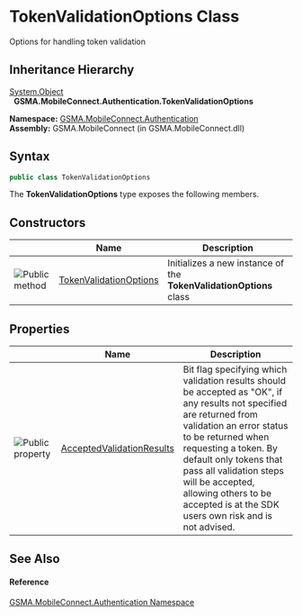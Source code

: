 TokenValidationOptions Class
============================
Options for handling token validation


Inheritance Hierarchy
---------------------
[System.Object][1]  
  **GSMA.MobileConnect.Authentication.TokenValidationOptions**  

**Namespace:** [GSMA.MobileConnect.Authentication][2]  
**Assembly:** GSMA.MobileConnect (in GSMA.MobileConnect.dll)

Syntax
------

```csharp
public class TokenValidationOptions
```

The **TokenValidationOptions** type exposes the following members.


Constructors
------------

                 | Name                        | Description                                                        
---------------- | --------------------------- | ------------------------------------------------------------------ 
![Public method] | [TokenValidationOptions][3] | Initializes a new instance of the **TokenValidationOptions** class 


Properties
----------

                   | Name                           | Description                                                                                                                                                                                                                                                                                                                                        
------------------ | ------------------------------ | -------------------------------------------------------------------------------------------------------------------------------------------------------------------------------------------------------------------------------------------------------------------------------------------------------------------------------------------------- 
![Public property] | [AcceptedValidationResults][4] | Bit flag specifying which validation results should be accepted as "OK", if any results not specified are returned from validation an error status to be returned when requesting a token. By default only tokens that pass all validation steps will be accepted, allowing others to be accepted is at the SDK users own risk and is not advised. 


See Also
--------

#### Reference
[GSMA.MobileConnect.Authentication Namespace][2]  

[1]: http://msdn.microsoft.com/en-us/library/e5kfa45b
[2]: ../README.md
[3]: _ctor.md
[4]: AcceptedValidationResults.md
[5]: ../../_icons/Help.png
[Public method]: ../../_icons/pubmethod.gif "Public method"
[Public property]: ../../_icons/pubproperty.gif "Public property"